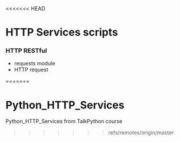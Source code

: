 <<<<<<< HEAD
# HTTP Services scripts

### HTTP RESTful

- requests module
- HTTP request


=======
# Python_HTTP_Services
Python_HTTP_Services from TalkPython  course
>>>>>>> refs/remotes/origin/master
